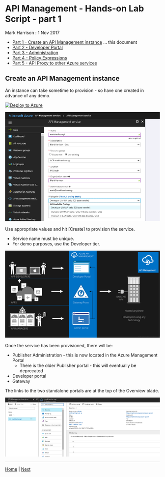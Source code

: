 # API Management - Hands-on Lab Script - part 1

Mark Harrison : 1 Nov 2017

- [Part 1 - Create an API Management instance](apimanagement-1.md) ... this document
- [Part 2 - Developer Portal](apimanagement-2.md)
- [Part 3 - Administration](apimanagement-3.md)
- [Part 4 - Policy Expressions](apimanagement-4.md)
- [Part 5 - API Proxy to other Azure services](apimanagement-5.md)

## Create an API Management instance

An instance can take sometime to provision - so have one created in advance of any demo.

[![Deploy to Azure](http://azuredeploy.net/deploybutton.png)](https://portal.azure.com/#create/Microsoft.ApiManagement)

![](Images/APIMDeployBlade.png)

Use appropriate values and hit [Create] to provision the service.

- Service name must be unique.
- For demo purposes, use the Developer tier.

![API Management](Images/APIManagement.png)

Once the service has been provisioned, there will be:

- Publisher Administration - this is now located in the Azure Management Portal
  - There is the older Publisher portal -  this will eventually be deprecated
- Developer portal 
- Gateway

The links to the two standalone portals are at the top of the Overview blade.

![](Images/APIMOverviewBlade.png)

---
[Home](apimanagement-0.md) | [Next](apimanagement-2.md)